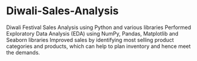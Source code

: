 # Diwali-Sales-Analysis
Diwali Festival Sales Analysis using Python and various libraries
Performed Exploratory Data Analysis (EDA)  using NumPy, Pandas, Matplotlib and Seaborn libraries
Improved sales by identifying most selling product categories and products, which can help to plan inventory and hence meet the demands.

